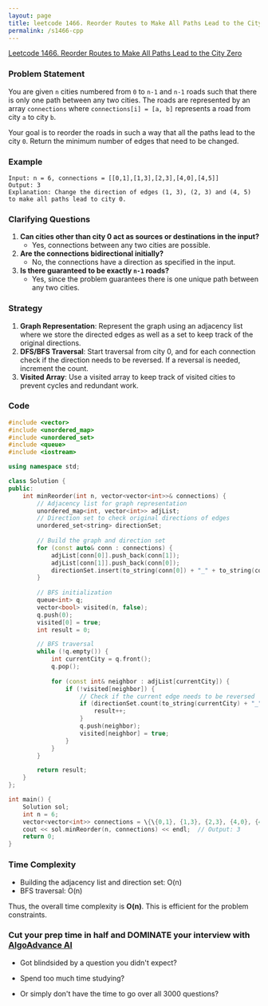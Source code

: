 ```yaml
---
layout: page
title: leetcode 1466. Reorder Routes to Make All Paths Lead to the City Zero
permalink: /s1466-cpp
---
```

[Leetcode 1466. Reorder Routes to Make All Paths Lead to the City Zero](https://algoadvance.github.io/algoadvance/l1466)
### Problem Statement
You are given `n` cities numbered from `0` to `n-1` and `n-1` roads such that there is only one path between any two cities. The roads are represented by an array `connections` where `connections[i] = [a, b]` represents a road from city `a` to city `b`.

Your goal is to reorder the roads in such a way that all the paths lead to the city `0`. Return the minimum number of edges that need to be changed.

### Example
```
Input: n = 6, connections = [[0,1],[1,3],[2,3],[4,0],[4,5]]
Output: 3
Explanation: Change the direction of edges (1, 3), (2, 3) and (4, 5) to make all paths lead to city 0.
```

### Clarifying Questions
1. **Can cities other than city 0 act as sources or destinations in the input?**
   - Yes, connections between any two cities are possible.
2. **Are the connections bidirectional initially?**
   - No, the connections have a direction as specified in the input.
3. **Is there guaranteed to be exactly `n-1` roads?**
   - Yes, since the problem guarantees there is one unique path between any two cities.

### Strategy
1. **Graph Representation**: Represent the graph using an adjacency list where we store the directed edges as well as a set to keep track of the original directions.
2. **DFS/BFS Traversal**: Start traversal from city 0, and for each connection check if the direction needs to be reversed. If a reversal is needed, increment the count.
3. **Visited Array**: Use a visited array to keep track of visited cities to prevent cycles and redundant work.

### Code

```cpp
#include <vector>
#include <unordered_map>
#include <unordered_set>
#include <queue>
#include <iostream>

using namespace std;

class Solution {
public:
    int minReorder(int n, vector<vector<int>>& connections) {
        // Adjacency list for graph representation
        unordered_map<int, vector<int>> adjList;
        // Direction set to check original directions of edges
        unordered_set<string> directionSet;
        
        // Build the graph and direction set
        for (const auto& conn : connections) {
            adjList[conn[0]].push_back(conn[1]);
            adjList[conn[1]].push_back(conn[0]);
            directionSet.insert(to_string(conn[0]) + "_" + to_string(conn[1]));
        }
        
        // BFS initialization
        queue<int> q;
        vector<bool> visited(n, false);
        q.push(0);
        visited[0] = true;
        int result = 0;

        // BFS traversal
        while (!q.empty()) {
            int currentCity = q.front();
            q.pop();
            
            for (const int& neighbor : adjList[currentCity]) {
                if (!visited[neighbor]) {
                    // Check if the current edge needs to be reversed
                    if (directionSet.count(to_string(currentCity) + "_" + to_string(neighbor))) {
                        result++;
                    }
                    q.push(neighbor);
                    visited[neighbor] = true;
                }
            }
        }

        return result;
    }
};

int main() {
    Solution sol;
    int n = 6;
    vector<vector<int>> connections = \{\{0,1}, {1,3}, {2,3}, {4,0}, {4,5}};
    cout << sol.minReorder(n, connections) << endl;  // Output: 3
    return 0;
}
```

### Time Complexity
- Building the adjacency list and direction set: O(n)
- BFS traversal: O(n)

Thus, the overall time complexity is **O(n)**. This is efficient for the problem constraints.


### Cut your prep time in half and DOMINATE your interview with [AlgoAdvance AI](https://algoAdvance.com)

- Got blindsided by a question you didn't expect?

- Spend too much time studying?

- Or simply don't have the time to go over all 3000 questions?

